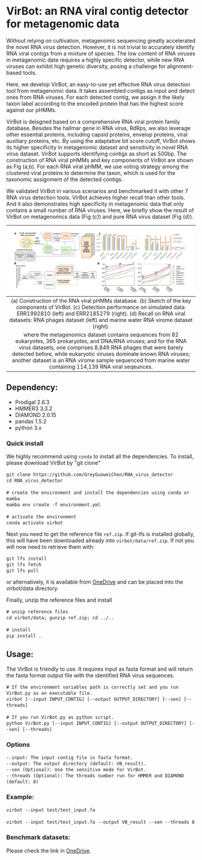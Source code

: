 # VirBot: an RNA viral contig detector for metagenomic data
Without relying on cultivation, metagenomic sequencing greatly accelerated the novel RNA virus detection. However, it is not trivial to accurately identify RNA viral contigs from a mixture of species. The low content of RNA viruses in metagenomic data requires a highly specific detector, while new RNA viruses can exhibit high genetic diversity, posing a challenge for alignment-based tools.
    
Here, we develop VirBot, an easy-to-use yet effective RNA virus detection tool from metagenomic data. It takes assembled contigs as input and detect ones from RNA viruses. For each detected contig, we assign it the likely taxon label according to the encoded protein that has the highest score against our pHMMs.
    
VirBot is deisgned based on a comprehensive RNA viral protein family database. Besides the hallmar gene in RNA virus, RdRps, we also leverage other essential proteins, including capsid proteins, envelop proteins, viral auxiliary proteins, etc. By using the adaptative bit score cutoff, VirBot shows its higher specificity in metagenomic dataset and sensitivity in novel RNA virus dataset. VirBot supports identifying contigs as short as 500bp. The construction of RNA viral pHMMs and key components of VirBot are shown as Fig (a,b). For each RNA viral pHMM, we use voting strategy among the clustered viral proteins to determine the taxon, which is used for the taxonomic assignment of the detected contigs. 

We validated VirBot in various scenarios and benchmarked it with other 7 RNA virus detection tools. VirBot achieves higher recall than other tools. And it also demonstrates high specificity in metagenomic data that only contains a small number of RNA viruses. Here, we briefly show the result of VirBot on metagenomics data (Fig (c)) and pure RNA virus dataset (Fig (d)).

| ![Image](images/github.png) |
|:--:|
| (a) Construction of the RNA viral pHMMs database. (b) Sketch of the key components of VirBot. (c) Detection performance on simulated data: ERR1992810 (left) and ERR2185279 (right). (d) Recall on RNA viral datasets: RNA phages dataset (left) and marine water RNA virome dataset (right). 
where the metagenomics dataset contains sequences from 82 eukaryotes, 365 prokaryotes, and DNA/RNA viruses; and for the RNA virus datasets, one comprises 8,849 RNA phages that were barely detected before, while eukaryotic viruses dominate known RNA viruses; another dataset is an RNA virome sample sequenced from marine water containing 114,139 RNA viral seqeunces.| 

## Dependency:
* Prodigal 2.6.3
* HMMER3 3.3.2
* DIAMOND 2.0.15
* pandas 1.5.2
* python 3.x

### Quick install

We highly recommend using `conda` to install all the dependencies.
To install, please download VirBot by "git clone"
```
git clone https://github.com/GreyGuoweiChen/RNA_virus_detector
cd RNA_virus_detector

# create the environment and install the dependencies using conda or mamba
mamba env create -f environment.yml

# activate the environment
conda activate virbot
```

Next you need to get the reference file `ref.zip`. If git-lfs is installed globally, this will have been downloaded already into `virbot/data/ref.zip`. If not you will now need to retrieve them with:
```
git lfs install
git lfs fetch
git lfs pull
```
or alternatively, it is available from [OneDrive](https://portland-my.sharepoint.com/:f:/g/personal/gwchen3-c_my_cityu_edu_hk/EufG0D1CYLREg_7K1UgMvpwBg6bbBIJSM0vdV5udvw1k_w?e=nOJo3G) and can be placed into the virbot/data directory.

Finally, unzip the reference files and install
```
# unzip reference files
cd virbot/data; gunzip ref.zip; cd ../..

# install
pip install .
```

## Usage:
The VirBot is friendly to use. It requires input as fasta format and will return the fasta format output file with the identified RNA virus sequences. 

```
# If the environment variables path is correctly set and you run VirBot.py as an executable file.
virbot [--input INPUT_CONTIG] [--output OUTPUT_DIRECTORY] [--sen] [--threads]

# If you run VirBot.py as python script.
python VirBot.py [--input INPUT_CONTIG] [--output OUTPUT_DIRECTORY] [--sen] [--threads]
```

### Options 

```
--input: The input contig file in fasta format.
--output: The output directory (default: VB_result).
--sen (Optional): Use the sensitive mode for VirBot.
--threads (Optional): The threads number run for HMMER and DIAMOND (default: 8)
```

### Example:
  
```
virbot --input test/test_input.fa

virbot --input test/test_input.fa --output VB_result --sen --threads 8
```

### Benchmark datasets:
Please check the link in [OneDrive](https://portland-my.sharepoint.com/:f:/g/personal/gwchen3-c_my_cityu_edu_hk/EufG0D1CYLREg_7K1UgMvpwBg6bbBIJSM0vdV5udvw1k_w?e=nOJo3G).

